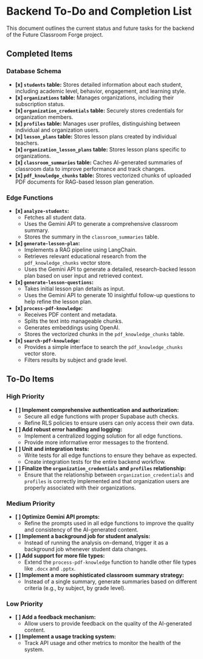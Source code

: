 # Backend To-Do and Completion List

This document outlines the current status and future tasks for the backend of the Future Classroom Forge project.

## Completed Items

### Database Schema
- **[x] `students` table:** Stores detailed information about each student, including academic level, behavior, engagement, and learning style.
- **[x] `organizations` table:** Manages organizations, including their subscription status.
- **[x] `organization_credentials` table:** Securely stores credentials for organization members.
- **[x] `profiles` table:** Manages user profiles, distinguishing between individual and organization users.
- **[x] `lesson_plans` table:** Stores lesson plans created by individual teachers.
- **[x] `organization_lesson_plans` table:** Stores lesson plans specific to organizations.
- **[x] `classroom_summaries` table:** Caches AI-generated summaries of classroom data to improve performance and track changes.
- **[x] `pdf_knowledge_chunks` table:** Stores vectorized chunks of uploaded PDF documents for RAG-based lesson plan generation.

### Edge Functions
- **[x] `analyze-students`:**
    - Fetches all student data.
    - Uses the Gemini API to generate a comprehensive classroom summary.
    - Stores the summary in the `classroom_summaries` table.
- **[x] `generate-lesson-plan`:**
    - Implements a RAG pipeline using LangChain.
    - Retrieves relevant educational research from the `pdf_knowledge_chunks` vector store.
    - Uses the Gemini API to generate a detailed, research-backed lesson plan based on user input and retrieved context.
- **[x] `generate-lesson-questions`:**
    - Takes initial lesson plan details as input.
    - Uses the Gemini API to generate 10 insightful follow-up questions to help refine the lesson plan.
- **[x] `process-pdf-knowledge`:**
    - Receives PDF content and metadata.
    - Splits the text into manageable chunks.
    - Generates embeddings using OpenAI.
    - Stores the vectorized chunks in the `pdf_knowledge_chunks` table.
- **[x] `search-pdf-knowledge`:**
    - Provides a simple interface to search the `pdf_knowledge_chunks` vector store.
    - Filters results by subject and grade level.

## To-Do Items

### High Priority
- **[ ] Implement comprehensive authentication and authorization:**
    - Secure all edge functions with proper Supabase auth checks.
    - Refine RLS policies to ensure users can only access their own data.
- **[ ] Add robust error handling and logging:**
    - Implement a centralized logging solution for all edge functions.
    - Provide more informative error messages to the frontend.
- **[ ] Unit and integration tests:**
    - Write tests for all edge functions to ensure they behave as expected.
    - Create integration tests for the entire backend workflow.
- **[ ] Finalize the `organization_credentials` and `profiles` relationship:**
    - Ensure that the relationship between `organization_credentials` and `profiles` is correctly implemented and that organization users are properly associated with their organizations.

### Medium Priority
- **[ ] Optimize Gemini API prompts:**
    - Refine the prompts used in all edge functions to improve the quality and consistency of the AI-generated content.
- **[ ] Implement a background job for student analysis:**
    - Instead of running the analysis on-demand, trigger it as a background job whenever student data changes.
- **[ ] Add support for more file types:**
    - Extend the `process-pdf-knowledge` function to handle other file types like `.docx` and `.pptx`.
- **[ ] Implement a more sophisticated classroom summary strategy:**
    - Instead of a single summary, generate summaries based on different criteria (e.g., by subject, by grade level).

### Low Priority
- **[ ] Add a feedback mechanism:**
    - Allow users to provide feedback on the quality of the AI-generated content.
- **[ ] Implement a usage tracking system:**
    - Track API usage and other metrics to monitor the health of the system.
